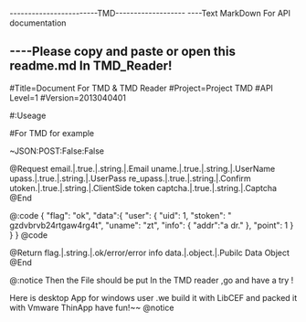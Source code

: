 ------------------------TMD-------------------
----Text MarkDown For API documentation

----Please copy and paste or open this readme.md In TMD_Reader!
-----------------------------------------------

#Title=Document For TMD & TMD Reader
#Project=Project TMD
#API Level=1
#Version=2013040401

#:Useage

#For TMD for example

~JSON:POST:False:False

@Request
email.|.true.|.string.|.Email
uname.|.true.|.string.|.UserName
upass.|.true.|.string.|.UserPass
re_upass.|.true.|.string.|.Confirm
utoken.|.true.|.string.|.ClientSide token
captcha.|.true.|.string.|.Captcha
@End

@:code
{
        "flag": "ok",
        "data":{
        	"user": {
                  "uid": 1,
                  "stoken": " gzdvbrvb24rtgaw4rg4t",
                  "uname": "zt",
                  "info": {
                  	"addr":"a dr."
                  },
                  "point": 1
        	}
        }
    }
@code

@Return
flag.|.string.|.ok/error/error info
data.|.object.|.Pubilc Data Object
@End

@:notice
Then the File should be put In the TMD reader ,go and have a try !

Here is desktop App for windows user .we build it with LibCEF and packed it with Vmware ThinApp
have fun!~~
@notice



